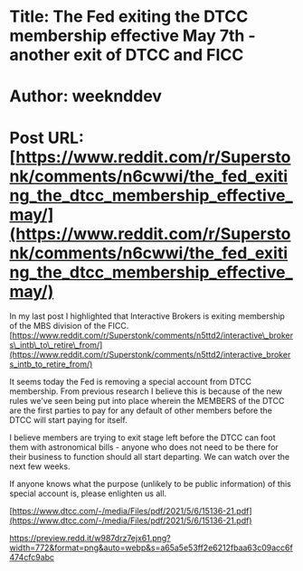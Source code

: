 # Title: The Fed exiting the DTCC membership effective May 7th - another exit of DTCC and FICC
# Author: weeknddev
# Post URL: [https://www.reddit.com/r/Superstonk/comments/n6cwwi/the_fed_exiting_the_dtcc_membership_effective_may/](https://www.reddit.com/r/Superstonk/comments/n6cwwi/the_fed_exiting_the_dtcc_membership_effective_may/)


In my last post I highlighted that Interactive Brokers is exiting membership of the MBS division of the FICC. [https://www.reddit.com/r/Superstonk/comments/n5ttd2/interactive\_brokers\_intb\_to\_retire\_from/](https://www.reddit.com/r/Superstonk/comments/n5ttd2/interactive_brokers_intb_to_retire_from/)

It seems today the Fed is removing a special account from DTCC membership. From previous research I believe this is because of the new rules we've seen being put into place wherein the MEMBERS of the DTCC are the first parties to pay for any default of other members before the DTCC will start paying for itself. 

I believe members are trying to exit stage left before the DTCC can foot them with astronomical bills - anyone who does not need to be there for their business to function should all start departing. We can watch over the next few weeks.

If anyone knows what the purpose (unlikely to be public information) of this special account is, please enlighten us all.

[https://www.dtcc.com/-/media/Files/pdf/2021/5/6/15136-21.pdf](https://www.dtcc.com/-/media/Files/pdf/2021/5/6/15136-21.pdf)

https://preview.redd.it/w987drz7ejx61.png?width=772&format=png&auto=webp&s=a65a5e53ff2e6212fbaa63c09acc6f474cfc9abc